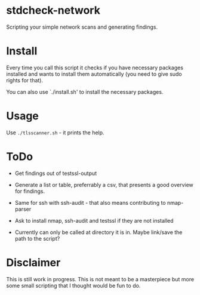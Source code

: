 # stdcheck-network

Scripting your simple network scans and generating findings.

# Install

Every time you call this script it checks if you have necessary packages installed and wants to install them automatically (you need to give sudo rights for that).

You can also use `./install.sh' to install the necessary packages.


# Usage
Use `./tlsscanner.sh` - it prints the help.

# ToDo

* Get findings out of testssl-output
* Generate a list or table, preferrably a csv, that presents a good overview for findings.
* Same for ssh with ssh-audit - that also means contributing to nmap-parser
* Ask to install nmap, ssh-audit and testssl if they are not installed

* Currently can only be called at directory it is in. Maybe link/save the path to the script?

# Disclaimer

This is still work in progress.
This is not meant to be a masterpiece but more some small scripting that I thought would be fun to do.
